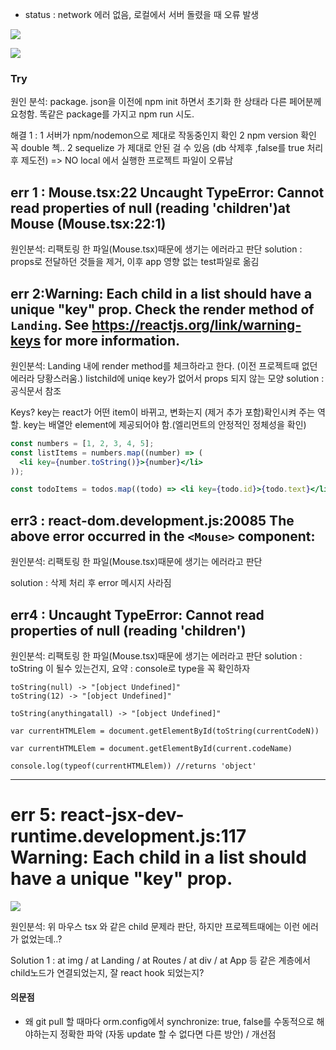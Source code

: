 - status : network 에러 없음, 로컬에서 서버 돌렸을 때 오류 발생

![](https://velog.velcdn.com/images/ww3ysq/post/0550a77b-e215-4bcf-9d53-1619626f20f7/image.png)

![](https://velog.velcdn.com/images/ww3ysq/post/a9ba4c3b-dacf-4909-9c2e-fe6df52ebaa6/image.png)

### Try

원인 분석: package. json을 이전에 npm init 하면서 초기화 한 상태라 다른 페어분께 요청함.
똑같은 package를 가지고 npm run 시도.

해결 1 :
1 서버가 npm/nodemon으로 제대로 작동중인지 확인
2 npm version 확인 꼭 double 첵..
2 sequelize 가 제대로 안된 걸 수 있음 (db 삭제후 ,false를 true 처리후 제도전)
=> NO
local 에서 실행한 프로젝트 파일이 오류남

## err 1 : Mouse.tsx:22 Uncaught TypeError: Cannot read properties of null (reading 'children')at Mouse (Mouse.tsx:22:1)

원인분석: 리팩토링 한 파일(Mouse.tsx)때문에 생기는 에러라고 판단
solution : props로 전달하던 것들을 제거, 이후 app 영향 없는 test파일로 옮김

## err 2:Warning: Each child in a list should have a unique "key" prop. Check the render method of `Landing`. See https://reactjs.org/link/warning-keys for more information.

원인분석: Landing 내에 render method를 체크하라고 한다.
(이전 프로젝트때 없던 에러라 당황스러움.)
listchild에 uniqe key가 없어서 props 되지 않는 모양
solution : 공식문서 참조

Keys?
key는 react가 어떤 item이 바뀌고, 변화는지 (제거 추가 포함)확인시켜 주는 역할.
key는 배열안 element에 제공되어야 함.(엘리먼트의 안정적인 정체성을 확인)

```jsx
const numbers = [1, 2, 3, 4, 5];
const listItems = numbers.map((number) => (
  <li key={number.toString()}>{number}</li>
));
```

```jsx
const todoItems = todos.map((todo) => <li key={todo.id}>{todo.text}</li>);
```

## err3 : react-dom.development.js:20085 The above error occurred in the `<Mouse>` component:

원인분석: 리팩토링 한 파일(Mouse.tsx)때문에 생기는 에러라고 판단

solution : 삭제 처리 후 error 메시지 사라짐

## err4 : Uncaught TypeError: Cannot read properties of null (reading 'children')

원인분석: 리팩토링 한 파일(Mouse.tsx)때문에 생기는 에러라고 판단
solution : toString 이 될수 있는건지,
요약 : console로 type을 꼭 확인하자

```
toString(null) -> "[object Undefined]"
toString(12) -> "[object Undefined]"

toString(anythingatall) -> "[object Undefined]"
```

`var currentHTMLElem = document.getElementById(toString(currentCodeN))`

`var currentHTMLElem = document.getElementById(current.codeName)`

`console.log(typeof(currentHTMLElem)) //returns 'object'`

---

# err 5: react-jsx-dev-runtime.development.js:117 Warning: Each child in a list should have a unique "key" prop.

![](https://velog.velcdn.com/images/ww3ysq/post/f3cf5e2a-35ae-49e6-81f5-86e97998e1eb/image.png)

원인분석: 위 마우스 tsx 와 같은 child 문제라 판단, 하지만 프로젝트때에는 이런 에러가 없었는데..?

Solution 1 : at img / at Landing / at Routes / at div / at App 등 같은 계층에서 child노드가 연결되었는지, 잘 react hook 되었는지?

#### 의문점

- 왜 git pull 할 때마다 orm.config에서 synchronize: true, false를 수동적으로 해야하는지 정확한 파악 (자동 update 할 수 없다면 다른 방안) / 개선점
